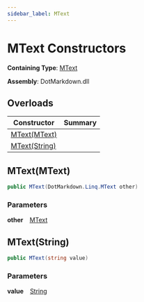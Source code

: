 ```yaml
---
sidebar_label: MText
---
```


# MText Constructors

**Containing Type**: [MText](../index.md)

**Assembly**: DotMarkdown\.dll

## Overloads

| Constructor | Summary |
| ----------- | ------- |
| [MText(MText)](#4070265002) | |
| [MText(String)](#3245792214) | |

<a id="4070265002"></a>

## MText\(MText\) 

```csharp
public MText(DotMarkdown.Linq.MText other)
```

### Parameters

**other** &ensp; [MText](../index.md)<a id="3245792214"></a>

## MText\(String\) 

```csharp
public MText(string value)
```

### Parameters

**value** &ensp; [String](https://docs.microsoft.com/en-us/dotnet/api/system.string)